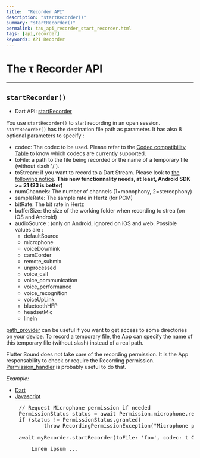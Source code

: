 ```yaml
---
title:  "Recorder API"
description: "startRecorder()"
summary: "startRecorder()"
permalink: tau_api_recorder_start_recorder.html
tags: [api,recorder]
keywords: API Recorder
---
```

# The &tau; Recorder API

-----------------------------------------------------------------------------------------------------------------

## `startRecorder()`

- Dart API: [startRecorder](pages/flutter-sound/api/recorder/FlutterSoundRecorder/startRecorder.html)

You use `startRecorder()` to start recording in an open session. `startRecorder()` has the destination file path as parameter.
It has also 8 optional parameters to specify :

- codec: The codec to be used. Please refer to the [Codec compatibility Table](guides_codec) to know which codecs are currently supported.
- toFile: a path to the file being recorded or the name of a temporary file (without slash '/').
- toStream: if you want to record to a Dart Stream. Please look to [the following notice](guides_record_stream). **This new functionnality needs, at least, Android SDK >= 21 (23 is better)**
- numChannels: The number of channels (1=monophony, 2=stereophony)
- sampleRate: The sample rate in Hertz (for PCM)
- bitRate: The bit rate in Hertz
- bufferSize: the size of the working folder when recording to strea (on iOS and Android)
- audioSource : (only on Android, ignored on iOS and web. Possible values are :
  - defaultSource
  - microphone
  - voiceDownlink
  - camCorder
  - remote_submix
  - unprocessed
  - voice_call
  - voice_communication
  - voice_performance
  - voice_recognition
  - voiceUpLink
  - bluetoothHFP
  - headsetMic
  - lineIn


[path_provider](https://pub.dev/packages/path_provider) can be useful if you want to get access to some directories on your device.
To record a temporary file, the App can specify the name of this temporary file (without slash) instead of a real path.


Flutter Sound does not take care of the recording permission. It is the App responsability to check or require the Recording permission.
[Permission_handler](https://pub.dev/packages/permission_handler) is probably useful to do that.

*Example:*
<ul id="profileTabs" class="nav nav-tabs">
    <li class="active"><a href="#dart" data-toggle="tab">Dart</a></li>
    <li><a href="#javascript" data-toggle="tab">Javascript</a></li>
</ul>
<div class="tab-content">

<div role="tabpanel" class="tab-pane active" id="dart">

<pre>
    // Request Microphone permission if needed
    PermissionStatus status = await Permission.microphone.request();
    if (status != PermissionStatus.granted)
            throw RecordingPermissionException("Microphone permission not granted");

    await myRecorder.startRecorder(toFile: 'foo', codec: t_CODEC.CODEC_AAC,); // A temporary file named 'foo'
</pre>

</div>

<div role="tabpanel" class="tab-pane" id="javascript">
<pre>
        Lorem ipsum ...
</pre>
</div>

</div>

